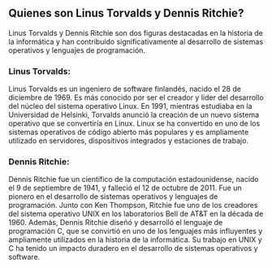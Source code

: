 ## Quienes son Linus Torvalds y Dennis Ritchie?

Linus Torvalds y Dennis Ritchie son dos figuras destacadas en la historia de la informática y han contribuido significativamente al desarrollo de sistemas operativos y lenguajes de programación.

### Linus Torvalds:

Linus Torvalds es un ingeniero de software finlandés, nacido el 28 de diciembre de 1969. Es más conocido por ser el creador y líder del desarrollo del núcleo del sistema operativo Linux. En 1991, mientras estudiaba en la Universidad de Helsinki, Torvalds anunció la creación de un nuevo sistema operativo que se convertiría en Linux. Linux se ha convertido en uno de los sistemas operativos de código abierto más populares y es ampliamente utilizado en servidores, dispositivos integrados y estaciones de trabajo.

### Dennis Ritchie:

Dennis Ritchie fue un científico de la computación estadounidense, nacido el 9 de septiembre de 1941, y falleció el 12 de octubre de 2011. Fue un pionero en el desarrollo de sistemas operativos y lenguajes de programación. Junto con Ken Thompson, Ritchie fue uno de los creadores del sistema operativo UNIX en los laboratorios Bell de AT&T en la década de 1960. Además, Dennis Ritchie diseñó y desarrolló el lenguaje de programación C, que se convirtió en uno de los lenguajes más influyentes y ampliamente utilizados en la historia de la informática. Su trabajo en UNIX y C ha tenido un impacto duradero en el desarrollo de sistemas operativos y software.